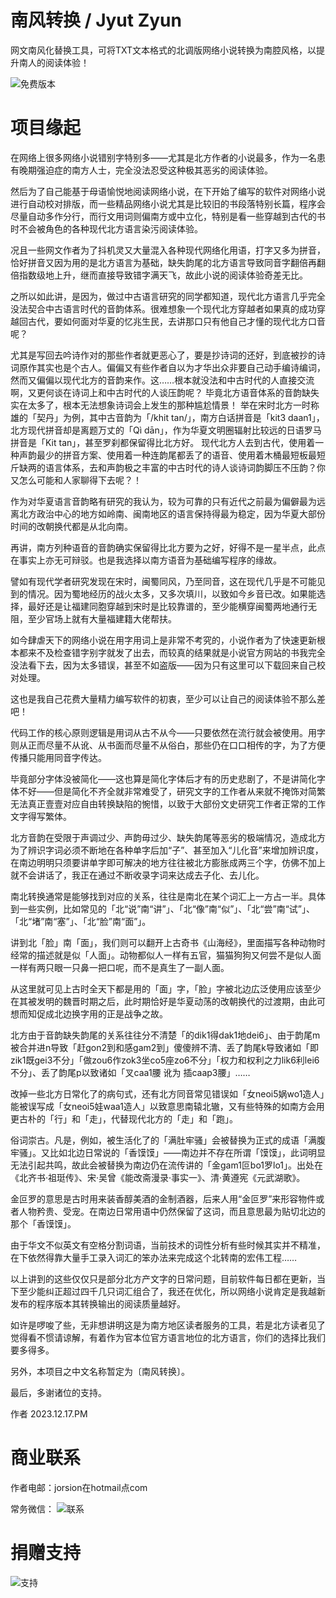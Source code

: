 # 南风转换 / Jyut Zyun
网文南风化替换工具，可将TXT文本格式的北调版网络小说转换为南腔风格，以提升南人的阅读体验！

![免费版本](https://github.com/naamfung/jyutzyun/blob/main/main.jpg)


# 项目缘起

在网络上很多网络小说错别字特别多——尤其是北方作者的小说最多，作为一名患有晚期强迫症的南方人士，完全没法忍受这种极其恶劣的阅读体验。

然后为了自己能基于母语愉悦地阅读网络小说，在下开始了编写的软件对网络小说进行自动校对排版，而一些精品网络小说尤其是比较旧的书段落特别长篇，程序会尽量自动多作分行，而行文用词则偏南方或中立化，特别是看一些穿越到古代的书时不会被角色的各种现代北方语言染污阅读体验。

况且一些网文作者为了抖机灵又大量混入各种现代网络化用语，打字又多为拼音，恰好拼音又因为用的是北方语言为基础，缺失韵尾的北方语言导致同音字翻倍再翻倍指数级地上升，继而直接导致错字满天飞，故此小说的阅读体验奇差无比。

之所以如此讲，是因为，做过中古语言研究的同学都知道，现代北方语言几乎完全没法契合中古语言时代的音韵体系。很难想象一个现代北方穿越者如果真的成功穿越回古代，要如何面对华夏的忆兆生民，去讲那口只有他自己才懂的现代北方口音呢？

尤其是写回去吟诗作对的那些作者就更恶心了，要是抄诗词的还好，到底被抄的诗词原作其实也是个古人。偏偏又有些作者自以为才华出众非要自己动手编诗编词，然而又偏偏以现代北方的音韵来作。这……根本就没法和中古时代的人直接交流啊，又更何谈在诗词上和中古时代的人谈压韵呢？
毕竟北方语音体系的音韵缺失实在太多了，根本无法想象诗词会上发生的那种尴尬情景！
举在宋时北方一时称雄的「契丹」为例，其中古音韵为「/khit tan/」，南方白话拼音是「kit3 daan1」，北方现代拼音却是离题万丈的「Qì dān」，作为华夏文明圈辐射比较远的日语罗马拼音是「Kit tan」，甚至罗刹都保留得比北方好。
现代北方人去到古代，使用着一种声韵最少的拼音方案、使用着一种连韵尾都丢了的语音、使用着木桶最短板最短斤缺两的语言体系，去和声韵极之丰富的中古时代的诗人谈诗词韵脚压不压韵？你又怎么可能和人家聊得下去呢？！

作为对华夏语言音韵略有研究的我认为，较为可靠的只有近代之前最为偏僻最为远离北方政治中心的地方如岭南、闽南地区的语言保持得最为稳定，因为华夏大部份时间的改朝换代都是从北向南。

再讲，南方列种语音的音韵确实保留得比北方要为之好，好得不是一星半点，此点在事实上亦无可辩驳。也是我选择以南方语音为基础编写程序的缘故。

譬如有现代学者研究发现在宋时，闽蜀同风，乃至同音，这在现代几乎是不可能见到的情况。因为蜀地经历的战火太多，又多次填川，以致如今乡音已改。如果能选择，最好还是让福建同胞穿越到宋时是比较靠谱的，至少能横穿闽蜀两地通行无阻，至少官场上就有大量福建籍大佬帮扶。

如今肆虐天下的网络小说在用字用词上是非常不考究的，小说作者为了快速更新根本都来不及检查错字别字就发了出去，而较真的结果就是小说官方网站的书我完全没法看下去，因为太多错误，甚至不如盗版——因为只有这里可以下载回来自己校对处理。

这也是我自己花费大量精力编写软件的初衷，至少可以让自己的阅读体验不那么差吧！

代码工作的核心原则逻辑是用词从古不从今——只要依然在流行就会被使用。用字则从正而尽量不从讹、从书面而尽量不从俗白，那些仍在口口相传的字，为了方便传播只能用同音字传达。

毕竟部分字体没被简化——这也算是简化字体后才有的历史悲剧了，不是讲简化字体不好——但是简化不齐全就非常难受了，研究文字的工作者从来就不掩饰对简繁无法真正壹壹对应自由转换缺陷的惋惜，以致于大部份文史研究工作者正常的工作文字得写繁体。

北方音韵在受限于声调过少、声韵毋过少、缺失韵尾等恶劣的极端情况，造成北方为了辨识字词必须不断地在各种单字后加“子”、甚至加入“儿化音”来增加辨识度，在南边明明只须要讲单字即可解决的地方往往被北方膨胀成两三个字，仿佛不加上就不会讲话了，我正在通过不断收录字词来达成去子化、去儿化。

南北转换通常是能够找到对应的关系，往往是南北在某个词汇上一方占一半。具体到一些实例，比如常见的「北“说”南“讲”」、「北“像”南“似”」、「北“尝”南“试”」、「北“堵”南“塞”」、「北“脸”南“面”」。

讲到北「脸」南「面」，我们则可以翻开上古奇书《山海经》，里面描写各种动物时经常的描述就是似「人面」。动物都似人一样有五官，猫猫狗狗又何尝不是似人面一样有两只眼一只鼻一把口呢，而不是真生了一副人面。

从这里就可见上古时全天下都是用的「面」字，「脸」字被北边広泛使用应该至少在其被发明的魏晋时期之后，此时期恰好是华夏动荡的改朝换代的过渡期，由此可想而知促成北边换字用的正是战争之故。

北方由于音韵缺失韵尾的关系往往分不清楚「的dik1得dak1地dei6」、由于韵尾m被合并进n导致「赶gon2到和感gam2到」傻傻辨不清、丢了韵尾k导致诸如「即zik1既gei3不分」「做zou6作zok3坐co5座zo6不分」「权力和权利之力lik6利lei6不分」、丢了韵尾p以致诸如「叉caa1腰 讹为 插caap3腰」……

改掉一些北方日常化了的病句式，还有北方同音常见错误如「女neoi5娲wo1造人」能被误写成「女neoi5娃waa1造人」以致意思南辕北辙，又有些特殊的如南方会用更古朴的「行」和「走」，代替现代北方的「走」和「跑」。

俗词崇古。凡是，例如，被生活化了的「满肚牢骚」会被替换为正式的成语「满腹牢骚」。又比如北边日常说的「香馍馍」——南边并不存在所谓「馍馍」，此词明显无法引起共鸣，故此会被替换为南边仍在流传讲的「金gam1叵bo1罗lo1」。出处在《北齐书·祖珽传》、宋·吴曾《能改斋漫录·事实一》、清·黄遵宪《元武湖歌》。

金叵罗的意思是古时用来装香醇美酒的金制酒器，后来人用“金叵罗”来形容物件或者人物矜贵、受宠。在南边日常用语中仍然保留了这词，而且意思最为贴切北边的那个「香馍馍」。

由于华文不似英文有空格分割词语，当前技术的词性分析有些时候其实并不精准，在下依然得靠大量手工录入词汇的笨办法来完成这个北转南的宏伟工程……

以上讲到的这些仅仅只是部分北方产文字的日常问题，目前软件每日都在更新，当下至少能纠正超过四千几只词汇组合了，我还在优化，所以网络小说肯定是我越新发布的程序版本其转换输出的阅读质量越好。

如许是啰唆了些，无非想讲明这是为南方地区读者服务的工具，若是北方读者见了觉得看不惯请谅解，有着作为官本位官方语言地位的北方语言，你们的选择比我们要多得多。


另外，本项目之中文名称暂定为〔南风转换〕。

最后，多谢诸位的支持。

作者
2023.12.17.PM


# 商业联系
作者电邮：jorsion在hotmail点com

常务微信：
![联系](https://github.com/naamfung/jyutzyun/blob/main/%E8%81%94%E7%B3%BB.jpg)


# 捐赠支持
![支持](https://github.com/naamfung/jyutzyun/blob/main/%E6%94%B6%E6%AC%BE.jpg)
